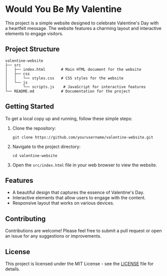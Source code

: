 # Would You Be My Valentine

This project is a simple website designed to celebrate Valentine's Day with a heartfelt message. The website features a charming layout and interactive elements to engage visitors.

## Project Structure

```
valentine-website
├── src
│   ├── index.html       # Main HTML document for the website
│   ├── css
│   │   └── styles.css   # CSS styles for the website
│   └── js
│       └── scripts.js    # JavaScript for interactive features
└── README.md            # Documentation for the project
```

## Getting Started

To get a local copy up and running, follow these simple steps:

1. Clone the repository:
   ```
   git clone https://github.com/yourusername/valentine-website.git
   ```

2. Navigate to the project directory:
   ```
   cd valentine-website
   ```

3. Open the `src/index.html` file in your web browser to view the website.

## Features

- A beautiful design that captures the essence of Valentine's Day.
- Interactive elements that allow users to engage with the content.
- Responsive layout that works on various devices.

## Contributing

Contributions are welcome! Please feel free to submit a pull request or open an issue for any suggestions or improvements.

## License

This project is licensed under the MIT License - see the [LICENSE](LICENSE) file for details.
